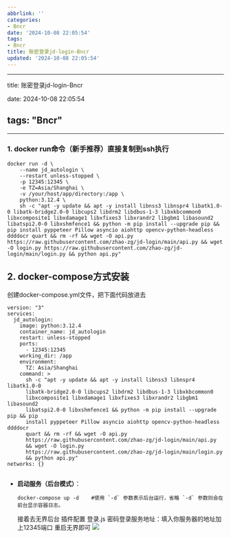 ```yaml
---
abbrlink: ''
categories:
- Bncr
date: '2024-10-08 22:05:54'
tags:
- Bncr
title: 账密登录jd-login-Bncr
updated: '2024-10-08 22:05:54'
---
```

---
title: 账密登录jd-login-Bncr

date: 2024-10-08 22:05:54

tags:  "Bncr"
---
---

<!-- more -->

### 1. docker run命令（新手推荐）直接复制到ssh执行

```
docker run -d \
    --name jd_autologin \
    --restart unless-stopped \
    -p 12345:12345 \
    -e TZ=Asia/Shanghai \
    -v /your/host/app/directory:/app \
    python:3.12.4 \
    sh -c "apt -y update && apt -y install libnss3 libnspr4 libatk1.0-0 libatk-bridge2.0-0 libcups2 libdrm2 libdbus-1-3 libxkbcommon0 libxcomposite1 libxdamage1 libxfixes3 libxrandr2 libgbm1 libasound2 libatspi2.0-0 libxshmfence1 && python -m pip install --upgrade pip && pip install pyppeteer Pillow asyncio aiohttp opencv-python-headless ddddocr quart && rm -rf && wget -O api.py https://raw.githubusercontent.com/zhao-zg/jd-login/main/api.py && wget -O login.py https://raw.githubusercontent.com/zhao-zg/jd-login/main/login.py && python api.py"

```

## 2. docker-compose方式安装

创建docker-compose.yml文件，把下面代码放进去

```
version: "3"
services:
  jd_autologin:
    image: python:3.12.4
    container_name: jd_autologin
    restart: unless-stopped
    ports:
      - 12345:12345
    working_dir: /app
    environment:
      TZ: Asia/Shanghai
    command: >
      sh -c "apt -y update && apt -y install libnss3 libnspr4 libatk1.0-0
      libatk-bridge2.0-0 libcups2 libdrm2 libdbus-1-3 libxkbcommon0
      libxcomposite1 libxdamage1 libxfixes3 libxrandr2 libgbm1 libasound2
      libatspi2.0-0 libxshmfence1 && python -m pip install --upgrade pip && pip
      install pyppeteer Pillow asyncio aiohttp opencv-python-headless ddddocr
      quart && rm -rf && wget -O api.py
      https://raw.githubusercontent.com/zhao-zg/jd-login/main/api.py
      && wget -O login.py
      https://raw.githubusercontent.com/zhao-zg/jd-login/main/login.py
      && python api.py"
networks: {}


```

- **启动服务（后台模式）**：

  ```
  docker-compose up -d    #使用 `-d` 参数表示后台运行，省略 `-d` 参数则会在前台显示容器日志。
  ```
  接着去无界后台 插件配置 登录.js 密码登录服务地址：填入你服务器的地址加上12345端口 重启无界即可
  ![](https://blog.106996.xyz/HEXO/bncr-auto-login/Snipaste_2024-10-27_11-10-52.png)
